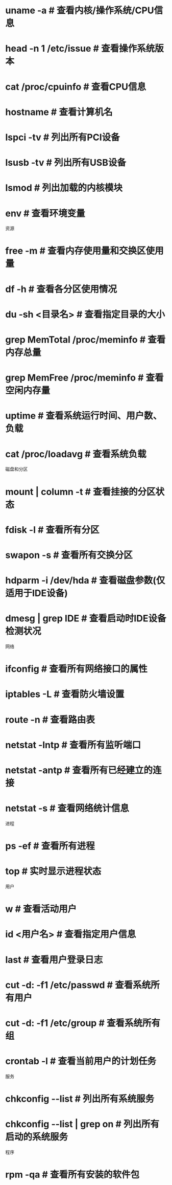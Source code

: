 # uname -a               # 查看内核/操作系统/CPU信息
# head -n 1 /etc/issue   # 查看操作系统版本
# cat /proc/cpuinfo      # 查看CPU信息
# hostname               # 查看计算机名
# lspci -tv              # 列出所有PCI设备
# lsusb -tv              # 列出所有USB设备
# lsmod                  # 列出加载的内核模块
# env                    # 查看环境变量
资源

# free -m                # 查看内存使用量和交换区使用量
# df -h                  # 查看各分区使用情况
# du -sh <目录名>        # 查看指定目录的大小
# grep MemTotal /proc/meminfo   # 查看内存总量
# grep MemFree /proc/meminfo    # 查看空闲内存量
# uptime                 # 查看系统运行时间、用户数、负载
# cat /proc/loadavg      # 查看系统负载
磁盘和分区

# mount | column -t      # 查看挂接的分区状态
# fdisk -l               # 查看所有分区
# swapon -s              # 查看所有交换分区
# hdparm -i /dev/hda     # 查看磁盘参数(仅适用于IDE设备)
# dmesg | grep IDE       # 查看启动时IDE设备检测状况
网络

# ifconfig               # 查看所有网络接口的属性
# iptables -L            # 查看防火墙设置
# route -n               # 查看路由表
# netstat -lntp          # 查看所有监听端口
# netstat -antp          # 查看所有已经建立的连接
# netstat -s             # 查看网络统计信息
进程

# ps -ef                 # 查看所有进程
# top                    # 实时显示进程状态
用户

# w                      # 查看活动用户
# id <用户名>            # 查看指定用户信息
# last                   # 查看用户登录日志
# cut -d: -f1 /etc/passwd   # 查看系统所有用户
# cut -d: -f1 /etc/group    # 查看系统所有组
# crontab -l             # 查看当前用户的计划任务
服务

# chkconfig --list       # 列出所有系统服务
# chkconfig --list | grep on    # 列出所有启动的系统服务
程序

# rpm -qa                # 查看所有安装的软件包
